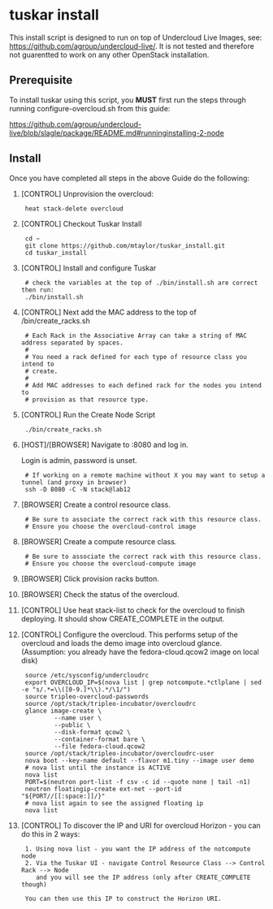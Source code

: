 tuskar install
==============


This install script is designed to run on top of Undercloud Live Images, see: https://github.com/agroup/undercloud-live/.  It is not tested and therefore not guarentted to work on any other OpenStack installation.



Prerequisite
-------------

To install tuskar using this script, you **MUST** first run the steps through
running configure-overcloud.sh from this guide:

https://github.com/agroup/undercloud-live/blob/slagle/package/README.md#runninginstalling-2-node

Install 
--------

Once you have completed all steps in the above Guide do the following:


1. [CONTROL]  Unprovision the overcloud:

        heat stack-delete overcloud

1. [CONTROL] Checkout Tuskar Install 

        cd ~
        git clone https://github.com/mtaylor/tuskar_install.git
        cd tuskar_install

1. [CONTROL] Install and configure Tuskar

        # check the variables at the top of ./bin/install.sh are correct then run:
        ./bin/install.sh

1. [CONTROL] Next add the MAC address to the top of /bin/create_racks.sh

        # Each Rack in the Associative Array can take a string of MAC address separated by spaces.
        #
        # You need a rack defined for each type of resource class you intend to
        # create.
        #
        # Add MAC addresses to each defined rack for the nodes you intend to
        # provision as that resource type.

1. [CONTROL] Run the Create Node Script

        ./bin/create_racks.sh

1. [HOST]/[BROWSER] Navigate to <undercloud-control-ip>:8080 and log in.

    Login is admin, password is unset.

        # If working on a remote machine without X you may want to setup a tunnel (and proxy in browser)
        ssh -D 8080 -C -N stack@lab12

1. [BROWSER] Create a control resource class.

        # Be sure to associate the correct rack with this resource class.
        # Ensure you choose the overcloud-control image

1. [BROWSER] Create a compute resource class.

        # Be sure to associate the correct rack with this resource class.
        # Ensure you choose the overcloud-compute image

1. [BROWSER] Click provision racks button.

1. [BROWSER] Check the status of the overcloud.

1. [CONTROL] Use heat stack-list to check for the overcloud to finish deploying.
             It should show CREATE_COMPLETE in the output.

1. [CONTROL] Configure the overcloud. This performs setup of the overcloud and loads the demo image
             into overcloud glance. (Assumption: you already have the fedora-cloud.qcow2 image on local disk)

        source /etc/sysconfig/undercloudrc
        export OVERCLOUD_IP=$(nova list | grep notcompute.*ctlplane | sed  -e "s/.*=\\([0-9.]*\\).*/\1/")
        source tripleo-overcloud-passwords
        source /opt/stack/tripleo-incubator/overcloudrc
        glance image-create \
                --name user \
                --public \
                --disk-format qcow2 \
                --container-format bare \
                --file fedora-cloud.qcow2
        source /opt/stack/tripleo-incubator/overcloudrc-user
        nova boot --key-name default --flavor m1.tiny --image user demo
        # nova list until the instance is ACTIVE
        nova list
        PORT=$(neutron port-list -f csv -c id --quote none | tail -n1)
        neutron floatingip-create ext-net --port-id "${PORT//[[:space:]]/}"
        # nova list again to see the assigned floating ip
        nova list
        
1. [CONTROL] To discover the IP and URI for overcloud Horizon - you can do this in 2 ways:

        
        1. Using nova list - you want the IP address of the notcompute node
        2. Via the Tuskar UI - navigate Control Resource Class --> Control Rack --> Node
           and you will see the IP address (only after CREATE_COMPLETE though)
           
        You can then use this IP to construct the Horizon URI.   
        



    
